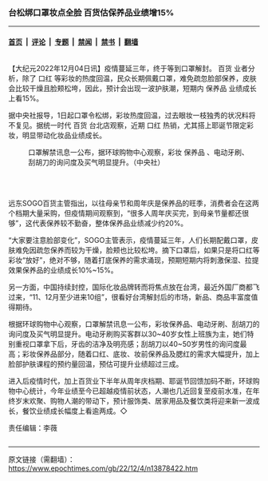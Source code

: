 ### 台松绑口罩妆点全脸 百货估保养品业绩增15%

---

#### [首页](../../../..?n13878422) &nbsp;|&nbsp; [评论](../../../../../epoch-comment?n13878422) &nbsp;|&nbsp; [专题](../../../../../epoch-special?n13878422) &nbsp;|&nbsp; [禁闻](../../../../../epoch-news?n13878422) &nbsp;|&nbsp; [禁书](../../../../../books?n13878422) &nbsp;|&nbsp; [翻墙](https://github.com/gfw-breaker/nogfw/blob/master/README.md?n13878422)


<div class="column" id="artbody" itemprop="articleBody">
 <!-- article content begin -->
 <p>
  【大纪元2022年12月04日讯】疫情蔓延三年，终于等到口罩解封。
  <ok href="https://www.epochtimes.com/gb/tag/%E7%99%BE%E8%B4%A7.html">
   百货
  </ok>
  业者分析，除了
  <ok href="https://www.epochtimes.com/gb/tag/%E5%8F%A3%E7%BA%A2.html">
   口红
  </ok>
  等彩妆的热度回温，民众长期佩戴口罩，难免疏忽脸部保养，皮肤会比较干燥且脸颊松垮，因此，预计会出现一波护肤潮，短期内
  <ok href="https://www.epochtimes.com/gb/tag/%E4%BF%9D%E5%85%BB%E5%93%81.html">
   保养品
  </ok>
  业绩成长上看15%。
 </p>
 <p>
  据中央社报导，1日起口罩令松绑，彩妆热度回温，过去眼妆一枝独秀的状况料将不复见。据统一时代
  <ok href="https://www.epochtimes.com/gb/tag/%E7%99%BE%E8%B4%A7.html">
   百货
  </ok>
  台北店观察，近期
  <ok href="https://www.epochtimes.com/gb/tag/%E5%8F%A3%E7%BA%A2.html">
   口红
  </ok>
  热销，尤其搭上耶诞节限定彩妆，明显带动化妆品业绩成长。
 </p>
 <figure aria-describedby="caption-attachment-13878423" class="wp-caption aligncenter" id="attachment_13878423" style="width: 450px">
  <ok href="https://i.epochtimes.com/assets/uploads/2022/12/id13878423-588514.jpg" target="_blank">
   <img alt="" class="wp-image-13878423" src="https://i.epochtimes.com/assets/uploads/2022/12/id13878423-588514-600x800.jpg"/>
  </ok>
  <br/><figcaption class="wp-caption-text" id="caption-attachment-13878423">
   口罩解禁讯息一公布，据环球购物中心观察，彩妆
   <ok href="https://www.epochtimes.com/gb/tag/%E4%BF%9D%E5%85%BB%E5%93%81.html">
    保养品
   </ok>
   、电动牙刷、刮胡刀的询问度及买气明显提升。（中央社）
  </figcaption><br/>
 </figure><br/>
 <p>
  远东SOGO百货主管指出，以往母亲节和周年庆是保养品的旺季，消费者会在这两个档期大量采购，但疫情期间观察到，“很多人周年庆买完，到母亲节量都还很够”，这代表保养较不勤奋，整体保养品业绩减少约20%。
 </p>
 <p>
  “大家要注意脸部变化”，SOGO主管表示，疫情蔓延三年，人们长期配戴口罩，皮肤难免因疏忽保养而较为干燥，脸颊也比较松垮。摘下口罩后，如果只是将口红等彩妆“放好”，绝对不够，随着打底保养的需求涌现，预期短期内将刺激保湿、拉提效果保养品的业绩成长10%~15%。
 </p>
 <p>
  另一方面，中国持续封控，国际化妆品牌转而将焦点放在台湾，最近外国厂商都飞过来，“11、12月至少进来10组”，很看好台湾解封后的市场，新品、商品丰富度值得期待。
 </p>
 <p>
  根据环球购物中心观察，口罩解禁讯息一公布，彩妆保养品、电动牙刷、刮胡刀的询问度及买气明显提升。电动牙刷购买客群以30~40岁女性上班族为主，她们特别重视口罩拿下后，牙齿的洁净及明亮感；刮胡刀以40~50岁男性的询问度最高；彩妆保养品部分，随着口红、底妆、妆前保养品及腮红的需求大幅提升，加上脸部护肤课程的预约量回温，预估可提升业绩超过三成。
 </p>
 <p>
  进入后疫情时代，加上百货业下半年从周年庆档期、耶诞节回馈加码不断，环球购物中心统计，今年业绩至今已超越疫情前状态，人潮也几近回复至疫前水准，在年终岁末欢聚、购物人潮的带动下，预计服饰类、居家用品及餐饮类将迎来新一波成长，餐饮业绩成长幅度上看逾两成。◇
 </p>
 <p>
  责任编辑：李薇
 </p>
 <!-- article content end -->
</div>


<img src='http://gfw-breaker.win/epoch-news/pages/ncid1349361/n13878422.md' width='0px' height='0px'/>

---

原文链接（需翻墙）：https://www.epochtimes.com/gb/22/12/4/n13878422.htm